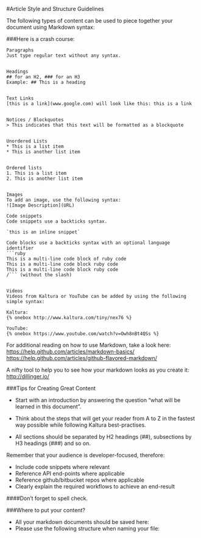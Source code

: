 #Article Style and Structure Guidelines

The following types of content can be used to piece together your document using Markdown syntax:


###Here is a crash course:

```
Paragraphs
Just type regular text without any syntax.


Headings
## for an H2, ### for an H3
Example: ## This is a heading


Text Links
[this is a link](www.google.com) will look like this: this is a link


Notices / Blockquotes
> This indicates that this text will be formatted as a blockquote


Unordered Lists
* This is a list item
* This is another list item


Ordered lists
1. This is a list item
2. This is another list item


Images
To add an image, use the following syntax:
![Image Description](URL)

Code snippets
Code snippets use a backticks syntax.

`this is an inline snippet`

Code blocks use a backticks syntax with an optional language identifier
```ruby
This is a multi-line code block of ruby code
This is a multi-line code block ruby code
This is a multi-line code block ruby code
/``` (without the slash)


Videos
Videos from Kaltura or YouTube can be added by using the following simple syntax:

Kaltura:
{% onebox http://www.kaltura.com/tiny/nex76 %} 

YouTube:
{% onebox https://www.youtube.com/watch?v=Owh8nBt4QSs %}

```

For additional reading on how to use Markdown, take a look here: https://help.github.com/articles/markdown-basics/
https://help.github.com/articles/github-flavored-markdown/

A nifty tool to help you to see how your markdown looks as you create it: http://dillinger.io/

###Tips for Creating Great Content

* Start with an introduction by answering the question “what will be learned in this document”.

* Think about the steps that will get your reader from A to Z in the fastest way possible while following Kaltura best-practises.

* All sections should be separated by H2 headings (##), subsections by H3 headings (###) and so on.


Remember that your audience is developer-focused, therefore:
* Include code snippets where relevant
* Reference API end-points where applicable
* Reference github/bitbucket repos where applicable
* Clearly explain the required workflows to achieve an end-result


####Don’t forget to spell check.


###Where to put your content?

* All your markdown documents should be saved here:
* Please use the following structure when naming your file:
